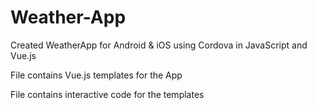 # Weather-App
Created WeatherApp for Android & iOS using Cordova in JavaScript and Vue.js

File contains Vue.js templates for the App

File contains interactive code for the templates
